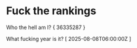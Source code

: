 # Fuck the rankings

Who the hell am I?
{ 36335287 }

What fucking year is it?
[ 2025-08-08T06:00:00Z ]
